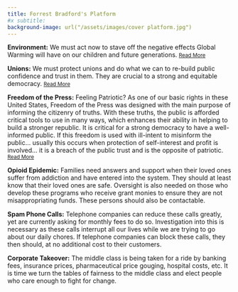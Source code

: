 ```yaml
---
title: Forrest Bradford's Platform
#x subtitle: 
background-image: url("/assets/images/cover platform.jpg")
---
```

<b>Environment:</b>  We must act now to stave off the negative effects Global Warming will have on our children and future generations.
 <a href="/environment.html"><small>Read More</small></a>

<b>Unions:</b>  We must protect unions and do what we can to re-build public confidence and trust in them. They are crucial to a strong and equitable democracy. <a href="/Unions.html"><small>Read More</small></a>

<b>Freedom of the Press:</b>   Feeling Patriotic?  As one of our basic rights in these United States, Freedom of the Press was designed with the main purpose of informing the citizenry of truths.  With these truths, the public is afforded critical tools to use in many ways, which enhances their ability in helping to build a stronger republic.  It is critical for a strong democracy to have a well-informed public.   If this freedom is used with ill-intent to misinform the public… usually this occurs when protection of self-interest and profit is involved… it is a breach of the public trust and is the opposite of patriotic. <a href="/pressfreedom.html"><small>Read More</small></a>

<b>Opioid Epidemic:</b>  Families need answers and support when their loved ones suffer from addiction and have entered into the system.  They should at least know that their loved ones are safe.  Oversight is also needed on those who develop these programs who receive grant monies to ensure they are not misappropriating funds.  These persons should also be contactable.

<b>Spam Phone Calls:</b>  Telephone companies can reduce these calls greatly, yet are currently asking for monthly fees to do so.  Investigation into this is necessary as these calls interrupt all our lives while we are trying to go about our daily chores.  If telephone companies can block these calls, they then should, at no additional cost to their customers.

<b>Corporate Takeover:</b>  The middle class is being taken for a ride by banking fees, insurance prices, pharmaceutical price gouging, hospital costs, etc.  It is time we turn the tables of fairness to the middle class and elect people who care enough to fight for change.

